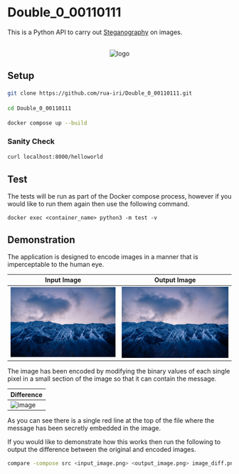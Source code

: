 # Double_0_00110111

This is a Python API to carry out [Steganography](https://en.wikipedia.org/wiki/Steganography) on images.

<div align="center">
  <div>
    </div>
      <br>
    <img src="https://github.com/rua-iri/Double_0_00110111/assets/117874491/87f53b7e-528d-4304-a6ec-6513dc41e9f3" alt="logo" width="35%" />
  <br>
</div>

## Setup

```bash
git clone https://github.com/rua-iri/Double_0_00110111.git

cd Double_0_00110111

docker compose up --build
```

### Sanity Check

```bash
curl localhost:8000/helloworld
```

## Test

The tests will be run as part of the Docker compose process, however if you would like to run them again then use the following command.

```
docker exec <container_name> python3 -m test -v
```

## Demonstration

The application is designed to encode images in a manner that is imperceptable to the human eye.

| Input Image                                                                                                    | Output Image                                                                                                           |
| -------------------------------------------------------------------------------------------------------------- | ---------------------------------------------------------------------------------------------------------------------- |
| ![image](https://raw.githubusercontent.com/rua-iri/Double_0_00110111/refs/heads/main/fastapi_backend/sample_images/sample.png) | ![image](https://raw.githubusercontent.com/rua-iri/Double_0_00110111/refs/heads/main/fastapi_backend/sample_images/sample_encoded.png) |

The image has been encoded by modifying the binary values of each single pixel in a small section of the image so that it can contain the message.

| Difference                                                                                |
| ----------------------------------------------------------------------------------------- |
| ![image](https://github.com/user-attachments/assets/df57e53d-75cd-42a8-a22c-547868a46261) |

As you can see there is a single red line at the top of the file where the message has been secretly embedded in the image.

If you would like to demonstrate how this works then run the following to output the difference between the original and encoded images.

```bash
compare -compose src <input_image.png> <output_image.png> image_diff.png
```
